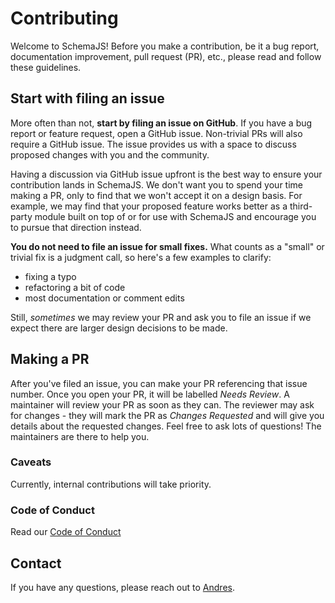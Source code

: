# Contributing

Welcome to SchemaJS! Before you make a contribution, be it a bug report, documentation improvement,
pull request (PR), etc., please read and follow these guidelines.

## Start with filing an issue

More often than not, **start by filing an issue on GitHub**. If you have a bug report or feature
request, open a GitHub issue. Non-trivial PRs will also require a GitHub issue. The issue provides
us with a space to discuss proposed changes with you and the community.

Having a discussion via GitHub issue upfront is the best way to ensure your contribution lands in
SchemaJS. We don't want you to spend your time making a PR, only to find that we won't accept it on
a design basis. For example, we may find that your proposed feature works better as a third-party
module built on top of or for use with SchemaJS and encourage you to pursue that direction instead.

**You do not need to file an issue for small fixes.** What counts as a "small" or trivial fix is a
judgment call, so here's a few examples to clarify:
- fixing a typo
- refactoring a bit of code
- most documentation or comment edits

Still, _sometimes_ we may review your PR and ask you to file an issue if we expect there are larger
design decisions to be made.

## Making a PR

After you've filed an issue, you can make your PR referencing that issue number. Once you open your
PR, it will be labelled _Needs Review_. A maintainer will review your PR as soon as they can. The
reviewer may ask for changes - they will mark the PR as _Changes Requested_ and will give you
details about the requested changes. Feel free to ask lots of questions! The maintainers are there
to help you.

### Caveats

Currently, internal contributions will take priority.

### Code of Conduct

Read our [Code of Conduct](/README.md)

## Contact

If you have any questions, please reach out to [Andres](https://github.com/andreespirela).